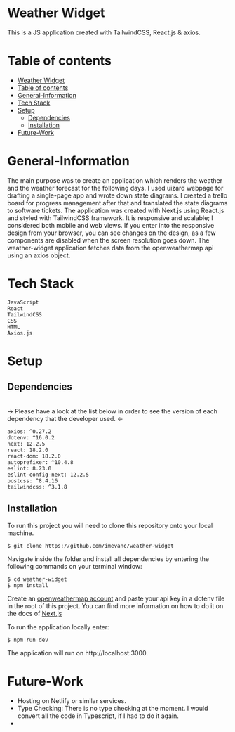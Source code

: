# Weather Widget

This is a JS application created with TailwindCSS, React.js & axios.

# Table of contents
- [Weather Widget](#weather-widget)
- [Table of contents](#table-of-contents)
- [General-Information <a name="general-information"></a>](#general-information-)
- [Tech Stack <a name="tech-stack"></a>](#tech-stack-)
- [Setup <a name="setup"></a>](#setup-)
  - [Dependencies <a name="dependencies"></a>](#dependencies-)
  - [Installation <a name="Installation"></a>](#installation-)
- [Future-Work <a name="future-work"></a>](#future-work-)

# General-Information <a name="general-information"></a>

The main purpose was to create an application which renders the weather and the weather forecast for the following days. I used uizard webpage for drafting a single-page app and wrote down state diagrams. I created a trello board for progress management after that and translated the state diagrams to software tickets. The application was created with Next.js using React.js and styled with TailwindCSS framework. It is responsive and scalable; I considered both mobile and web views. If you enter into the responsive design from your browser, you can see changes on the design, as a few components are disabled when the screen resolution goes down. The weather-widget application fetches data from the openweathermap api using an axios object.

# Tech Stack <a name="tech-stack"></a>

```
JavaScript
React
TailwindCSS
CSS
HTML
Axios.js
```

# Setup <a name="setup"></a>

## Dependencies <a name="dependencies"></a>

<br> -> Please have a look at the list below in order to see the version of each dependency that the developer used. <-

```
axios: ^0.27.2
dotenv: ^16.0.2
next: 12.2.5
react: 18.2.0
react-dom: 18.2.0
autoprefixer: ^10.4.8
eslint: 8.23.0
eslint-config-next: 12.2.5
postcss: ^8.4.16
tailwindcss: ^3.1.8
```
## Installation <a name="Installation"></a>

To run this project you will need to clone this repository onto your local machine.

```
$ git clone https://github.com/imevanc/weather-widget
```

Navigate inside the folder and install all dependencies by entering the following commands on your terminal window:

```
$ cd weather-widget
$ npm install
```

Create an [openweathermap account](https://openweathermap.org) and paste your api key in a dotenv file in the root of this project. You can find more information on how to do it on the docs of [Next.js](https://nextjs.org/docs/basic-features/environment-variables)

To run the application locally enter:

```
$ npm run dev
```

The application will run on http://localhost:3000.

# Future-Work <a name="future-work"></a>

- Hosting on Netlify or similar services.
- Type Checking: There is no type checking at the moment. I would convert all the code in Typescript, if I had to do it again.
- 
